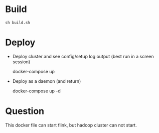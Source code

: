 # Build

    sh build.sh


# Deploy

- Deploy cluster and see config/setup log output (best run in a screen session)

    docker-compose up

- Deploy as a daemon (and return)

    docker-compose up -d
    
# Question

This docker file can start flink, but hadoop cluster can not start.
